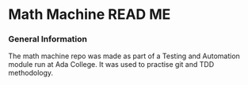# Math Machine READ ME

### General Information
The math machine repo was made as part of a Testing and Automation module run at Ada College. It was used to practise git and TDD methodology.